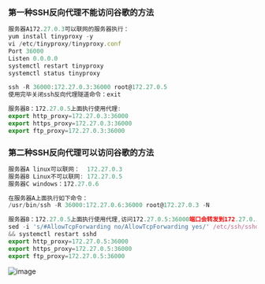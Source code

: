 ### 第一种SSH反向代理不能访问谷歌的方法
```javascript
服务器A172.27.0.3可以联网的服务器执行：
yum install tinyproxy -y
vi /etc/tinyproxy/tinyproxy.conf 
Port 36000
Listen 0.0.0.0
systemctl restart tinyproxy
systemctl status tinyproxy

ssh -R 36000:172.27.0.3:36000 root@172.27.0.5
使用完毕关闭ssh反向代理隧道命令：exit

服务器B：172.27.0.5上面执行使用代理:
export http_proxy=172.27.0.3:36000
export https_proxy=172.27.0.3:36000
export ftp_proxy=172.27.0.3:36000
```
### 第二种SSH反向代理可以访问谷歌的方法
```javascript
服务器A linux可以联网：  172.27.0.3
服务器B Linux不可以联网: 172.27.0.5
服务器C windows：172.27.0.6

在服务器A上面执行如下命令：
/usr/bin/ssh -R 36000:172.27.0.6:36000 root@172.27.0.3 -N

服务器B：172.27.0.5上面执行使用代理,访问172.27.0.5:36000端口会转发到172.27.0.3:36000端口上面.:
sed -i 's/#AllowTcpForwarding no/AllowTcpForwarding yes/' /etc/ssh/sshd_config && sed -i 's/GatewayPorts no/GatewayPorts yes/' /etc/ssh/sshd_config
&& systemctl restart sshd
export http_proxy=172.27.0.5:36000
export https_proxy=172.27.0.5:36000
export ftp_proxy=172.27.0.5:36000
```
![image](https://github.com/user-attachments/assets/ed858a5d-324c-4fd9-a334-a346e566b0f9)
